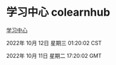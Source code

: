 # 学习中心 colearnhub
[学习中心](http://27.19.33.125:56308/colearnhub/)

2022年 10月 12日 星期三 01:20:02 CST

2022年 10月 11日 星期二 17:20:02 GMT
